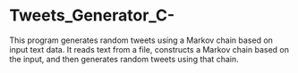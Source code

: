 # Tweets_Generator_C-
This program generates random tweets using a Markov chain based on input text data. It reads text from a file, constructs a Markov chain based on the input, and then generates random tweets using that chain.
